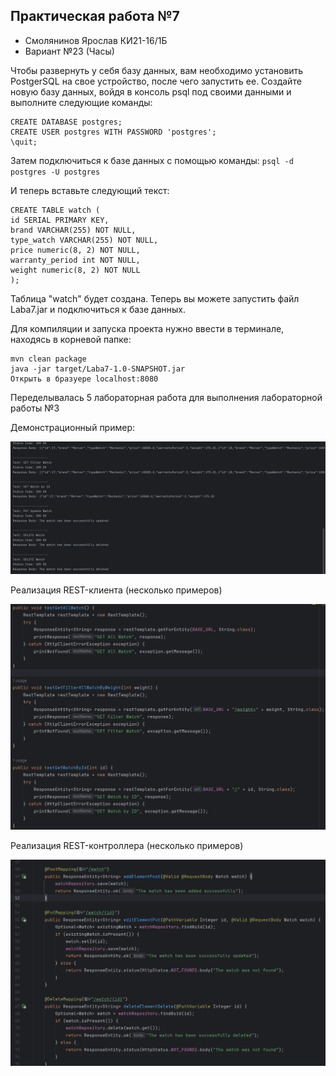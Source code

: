 ## Практическая работа №7
- Смолянинов Ярослав КИ21-16/1Б
- Вариант №23 (Часы)

Чтобы развернуть у себя базу данных, вам необходимо установить PostgerSQL на свое устройство, после чего запустить ее.
Создайте новую базу данных, войдя в консоль psql под своими данными и выполните следующие команды:
````
CREATE DATABASE postgres;
CREATE USER postgres WITH PASSWORD 'postgres';
\quit;
````

Затем подключиться к базе данных с помощью команды:
``
psql -d postgres -U postgres
``

И теперь вставьте следующий текст:
````
CREATE TABLE watch (
id SERIAL PRIMARY KEY,
brand VARCHAR(255) NOT NULL,
type_watch VARCHAR(255) NOT NULL,
price numeric(8, 2) NOT NULL,
warranty_period int NOT NULL,
weight numeric(8, 2) NOT NULL
);
````
Таблица "watch" будет создана. Теперь вы можете запустить файл Laba7.jar и подключиться к базе данных.

Для компиляции и запуска проекта нужно ввести в терминале, находясь в корневой папке:
````
mvn clean package
java -jar target/Laba7-1.0-SNAPSHOT.jar
Открыть в бразуере localhost:8080
````

Переделывалась 5 лабораторная работа для выполнения лабораторной работы №3

Демонстрационный пример:

![Screenshot_1.png](Screenshot_1.png)

Реализация REST-клиента (несколько примеров)

![Screenshot_2.png](Screenshot_2.png)

Реализация REST-контроллера (несколько примеров)

![Screenshot_3.png](Screenshot_3.png)